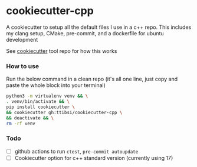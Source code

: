 # cookiecutter-cpp

A cookiecutter to setup all the default files I use in a c++ repo. This
includes my clang setup, CMake, pre-commit, and a dockerfile for ubuntu
development

See [cookiecutter](https://github.com/cookiecutter/cookiecutter) tool repo for
how this works

### How to use
Run the below command in a clean repo (it's all one line, just copy and paste
the whole block into your terminal)

```bash
python3 -m virtualenv venv && \
. venv/bin/activate && \
pip install cookiecutter \
&& cookiecutter gh:ttibsi/cookiecutter-cpp \
&& deactivate && \
rm -rf venv
```

### Todo
- [ ] github actions to run `ctest`, `pre-commit autoupdate`
- [ ] Cookiecutter option for c++ standard version (currently using 17)
